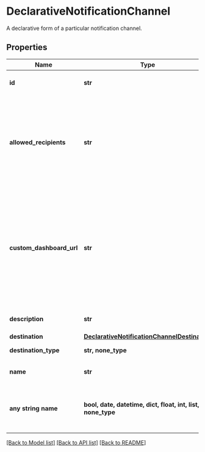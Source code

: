 # DeclarativeNotificationChannel

A declarative form of a particular notification channel.

## Properties
Name | Type | Description | Notes
------------ | ------------- | ------------- | -------------
**id** | **str** | Identifier of a notification channel | 
**allowed_recipients** | **str** | Allowed recipients of notifications from this channel. CREATOR - only the creator INTERNAL - all users within the organization  | [optional]  if omitted the server will use the default value of "INTERNAL"
**custom_dashboard_url** | **str** | Custom dashboard url that is going to be used in the notification. If not specified it is going to be deduced based on the context. Allowed placeholders are {workspaceId}, {dashboardId}. | [optional] 
**description** | **str** | Description of a notification channel. | [optional] 
**destination** | [**DeclarativeNotificationChannelDestination**](DeclarativeNotificationChannelDestination.md) |  | [optional] 
**destination_type** | **str, none_type** |  | [optional] [readonly] 
**name** | **str** | Name of a notification channel. | [optional] 
**any string name** | **bool, date, datetime, dict, float, int, list, str, none_type** | any string name can be used but the value must be the correct type | [optional]

[[Back to Model list]](../README.md#documentation-for-models) [[Back to API list]](../README.md#documentation-for-api-endpoints) [[Back to README]](../README.md)


